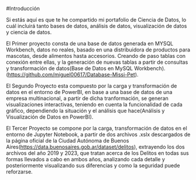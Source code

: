 #Introducción


Si estás aquí es que te he compartido mi portafolio de Ciencia de Datos, lo cuál incluirá tanto bases de datos, análisis de datos, visualización de datos y ciencia de datos.

El Primer proyecto consta de una base de datos generada en MYSQL Workbench, datos no reales, basado en una distribuidora de productos para mascotas, desde alimentos hasta accesorios. Creando de paso tablas con conexión entre ellas, y la generación de nuevas tablas a partir de consultas y transformación de datos(Base de Datos en MySQL Workbench).(https://github.com/miguel00617/Database-Missi-Pet).

El Segundo Proyecto esta compuesto por la carga y transformación de datos en el entorno de PowerBI, en base a una base de datos de una empresa multinacional, a partir de dicha tranformación, se generan visualizaciones interactivas, teniendo en cuenta la funcionalidad de cada gráfico, dependiendo la situación y el análisis que hace(Análisis y Visualización de Datos en PowerBI).

El Tercer Proyecto se compone por la carga, transformación de datos en el entorno de Jupyter Notebook, a partir de dos archivos .xslx
 descargados de la página oficial de la Ciudad Autónoma de Buenos Aires(https://data.buenosaires.gob.ar/dataset/delitos), extrayendo los dos archivos del año 2019 y 2023, que tratan acerca de los Delitos en todas sus formas llevados a cabo en ambos años, analizando cada detalle y posteriormente visualizando sus diferencias y como la seguridad puede reforzarse.

